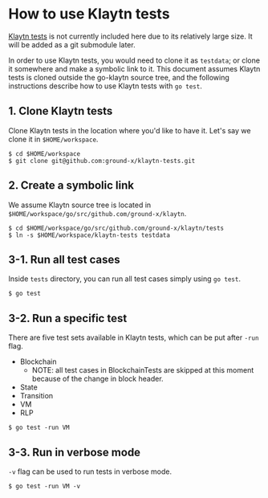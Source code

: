 # How to use Klaytn tests

[Klaytn tests](https://github.com/ground-x/klaytn-tests) is not currently included
here due to its relatively large size.  It will be added as a git submodule
later.

In order to use Klaytn tests, you would need to clone it as `testdata`; or
clone it somewhere and make a symbolic link to it.  This document assumes
Klaytn tests is cloned outside the go-klaytn source tree, and the following
instructions describe how to use Klaytn tests with `go test`.


## 1. Clone Klaytn tests

Clone Klaytn tests in the location where you'd like to have it.  Let's say we
clone it in `$HOME/workspace`.

```
$ cd $HOME/workspace
$ git clone git@github.com:ground-x/klaytn-tests.git
```


## 2. Create a symbolic link

We assume Klaytn source tree is located in
`$HOME/workspace/go/src/github.com/ground-x/klaytn`.

```
$ cd $HOME/workspace/go/src/github.com/ground-x/klaytn/tests
$ ln -s $HOME/workspace/klaytn-tests testdata
```


## 3-1. Run all test cases

Inside `tests` directory, you can run all test cases simply using `go test`.

```
$ go test
```


## 3-2. Run a specific test

There are five test sets available in Klaytn tests, which can be put after
`-run` flag.
- Blockchain
   - NOTE: all test cases in BlockchainTests are skipped at this moment because
     of the change in block header.
- State
- Transition
- VM
- RLP

```
$ go test -run VM
```


## 3-3. Run in verbose mode

`-v` flag can be used to run tests in verbose mode.

```
$ go test -run VM -v
```
